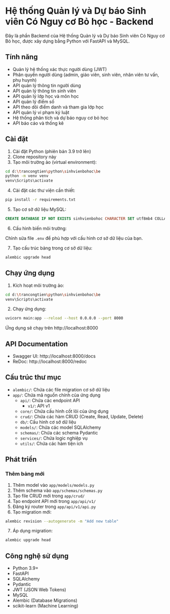 # Hệ thống Quản lý và Dự báo Sinh viên Có Nguy cơ Bỏ học - Backend

Đây là phần Backend của Hệ thống Quản lý và Dự báo Sinh viên Có Nguy cơ Bỏ học, được xây dựng bằng Python với FastAPI và MySQL.

## Tính năng

- Quản lý hệ thống xác thực người dùng (JWT)
- Phân quyền người dùng (admin, giáo viên, sinh viên, nhân viên tư vấn, phụ huynh)
- API quản lý thông tin người dùng
- API quản lý thông tin sinh viên
- API quản lý lớp học và môn học
- API quản lý điểm số
- API theo dõi điểm danh và tham gia lớp học
- API quản lý vi phạm kỷ luật
- Hệ thống phân tích và dự báo nguy cơ bỏ học
- API báo cáo và thống kê

## Cài đặt

1. Cài đặt Python (phiên bản 3.9 trở lên)
2. Clone repository này
3. Tạo môi trường ảo (virtual environment):

```bash
cd d:\trancongtien\python\sinhvienbohoc\be
python -m venv venv
venv\Scripts\activate
```

4. Cài đặt các thư viện cần thiết:

```bash
pip install -r requirements.txt
```

5. Tạo cơ sở dữ liệu MySQL:

```sql
CREATE DATABASE IF NOT EXISTS sinhvienbohoc CHARACTER SET utf8mb4 COLLATE utf8mb4_unicode_ci;
```

6. Cấu hình biến môi trường:

Chỉnh sửa file `.env` để phù hợp với cấu hình cơ sở dữ liệu của bạn.

7. Tạo cấu trúc bảng trong cơ sở dữ liệu:

```bash
alembic upgrade head
```

## Chạy ứng dụng

1. Kích hoạt môi trường ảo:

```bash
cd d:\trancongtien\python\sinhvienbohoc\be
venv\Scripts\activate
```

2. Chạy ứng dụng:

```bash
uvicorn main:app --reload --host 0.0.0.0 --port 8000
```

Ứng dụng sẽ chạy trên http://localhost:8000

## API Documentation

- Swagger UI: http://localhost:8000/docs
- ReDoc: http://localhost:8000/redoc

## Cấu trúc thư mục

- `alembic/`: Chứa các file migration cơ sở dữ liệu
- `app/`: Chứa mã nguồn chính của ứng dụng
  - `api/`: Chứa các endpoint API
    - `v1/`: API v1
  - `core/`: Chứa cấu hình cốt lõi của ứng dụng
  - `crud/`: Chứa các hàm CRUD (Create, Read, Update, Delete)
  - `db/`: Cấu hình cơ sở dữ liệu
  - `models/`: Chứa các model SQLAlchemy
  - `schemas/`: Chứa các schema Pydantic
  - `services/`: Chứa logic nghiệp vụ
  - `utils/`: Chứa các hàm tiện ích

## Phát triển

### Thêm bảng mới

1. Thêm model vào `app/models/models.py`
2. Thêm schema vào `app/schemas/schemas.py`
3. Tạo file CRUD mới trong `app/crud/`
4. Tạo endpoint API mới trong `app/api/v1/`
5. Đăng ký router trong `app/api/v1/api.py`
6. Tạo migration mới:

```bash
alembic revision --autogenerate -m "Add new table"
```

7. Áp dụng migration:

```bash
alembic upgrade head
```

## Công nghệ sử dụng

- Python 3.9+
- FastAPI
- SQLAlchemy
- Pydantic
- JWT (JSON Web Tokens)
- MySQL
- Alembic (Database Migrations)
- scikit-learn (Machine Learning)
